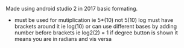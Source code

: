 Made using android studio 2 in 2017
basic formating.
  * must be used for mutiplication ie 5*(10) not 5(10)
  log must have brackets around it ie log(10)
    or can use different bases by adding number before brackets ie log2(2) = 1
  if degree button is shown it means you are in radians and vis versa
  
